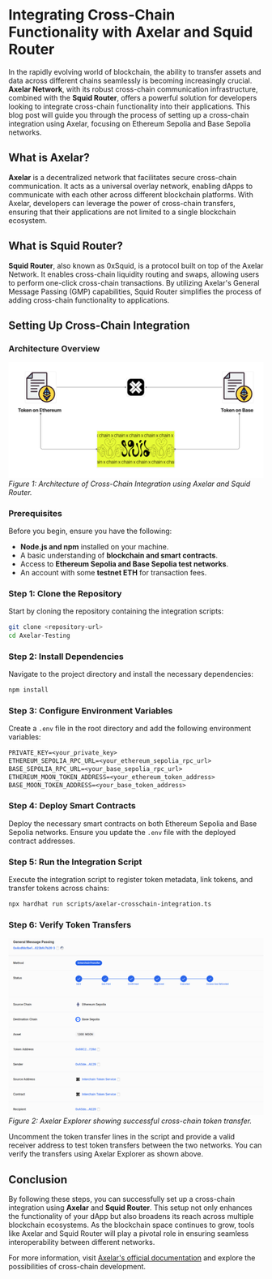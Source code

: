 # Integrating Cross-Chain Functionality with **Axelar** and **Squid Router**

In the rapidly evolving world of blockchain, the ability to transfer assets and data across different chains seamlessly is becoming increasingly crucial. **Axelar Network**, with its robust cross-chain communication infrastructure, combined with the **Squid Router**, offers a powerful solution for developers looking to integrate cross-chain functionality into their applications. This blog post will guide you through the process of setting up a cross-chain integration using Axelar, focusing on Ethereum Sepolia and Base Sepolia networks.

## What is **Axelar**?

**Axelar** is a decentralized network that facilitates secure cross-chain communication. It acts as a universal overlay network, enabling dApps to communicate with each other across different blockchain platforms. With Axelar, developers can leverage the power of cross-chain transfers, ensuring that their applications are not limited to a single blockchain ecosystem.

## What is **Squid Router**?

**Squid Router**, also known as 0xSquid, is a protocol built on top of the Axelar Network. It enables cross-chain liquidity routing and swaps, allowing users to perform one-click cross-chain transactions. By utilizing Axelar's General Message Passing (GMP) capabilities, Squid Router simplifies the process of adding cross-chain functionality to applications.

## Setting Up Cross-Chain Integration

### Architecture Overview

![Architecture Diagram](utils/Axelar_and_SquidRouter.png)
*Figure 1: Architecture of Cross-Chain Integration using Axelar and Squid Router.*

### Prerequisites

Before you begin, ensure you have the following:
* **Node.js and npm** installed on your machine.
* A basic understanding of **blockchain and smart contracts**.
* Access to **Ethereum Sepolia and Base Sepolia test networks**.
* An account with some **testnet ETH** for transaction fees.

### Step 1: Clone the Repository

Start by cloning the repository containing the integration scripts:
```bash
git clone <repository-url>
cd Axelar-Testing
```

### Step 2: Install Dependencies

Navigate to the project directory and install the necessary dependencies:
```bash
npm install
```

### Step 3: Configure Environment Variables

Create a `.env` file in the root directory and add the following environment variables:
```plaintext
PRIVATE_KEY=<your_private_key>
ETHEREUM_SEPOLIA_RPC_URL=<your_ethereum_sepolia_rpc_url>
BASE_SEPOLIA_RPC_URL=<your_base_sepolia_rpc_url>
ETHEREUM_MOON_TOKEN_ADDRESS=<your_ethereum_token_address>
BASE_MOON_TOKEN_ADDRESS=<your_base_token_address>
```

### Step 4: Deploy Smart Contracts

Deploy the necessary smart contracts on both Ethereum Sepolia and Base Sepolia networks. Ensure you update the `.env` file with the deployed contract addresses.

### Step 5: Run the Integration Script

Execute the integration script to register token metadata, link tokens, and transfer tokens across chains:
```bash
npx hardhat run scripts/axelar-crosschain-integration.ts
```

### Step 6: Verify Token Transfers

![Token Transfer Result](utils/Axelar-scan.png)
*Figure 2: Axelar Explorer showing successful cross-chain token transfer.*

Uncomment the token transfer lines in the script and provide a valid receiver address to test token transfers between the two networks. You can verify the transfers using Axelar Explorer as shown above.

## Conclusion

By following these steps, you can successfully set up a cross-chain integration using **Axelar** and **Squid Router**. This setup not only enhances the functionality of your dApp but also broadens its reach across multiple blockchain ecosystems. As the blockchain space continues to grow, tools like Axelar and Squid Router will play a pivotal role in ensuring seamless interoperability between different networks.

For more information, visit [Axelar's official documentation](https://docs.axelar.dev/) and explore the possibilities of cross-chain development.
